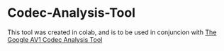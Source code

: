 # Codec-Analysis-Tool
This tool was created in colab, and is to be used in conjuncion with [The Google AV1 Codec Analysis Tool](https://github.com/googleinterns/av1-codec-comparison "Go to Github")
